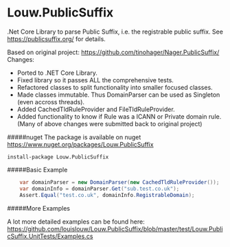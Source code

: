# Louw.PublicSuffix
.Net Core Library to parse Public Suffix, i.e. the registrable public suffix. See https://publicsuffix.org/ for details.

Based on original project: https://github.com/tinohager/Nager.PublicSuffix/
Changes:
* Ported to .NET Core Library.
* Fixed library so it passes ALL the comprehensive tests.
* Refactored classes to split functionality into smaller focused classes.
* Made classes immutable. Thus DomainParser can be used as Singleton (even accross threads).
* Added CachedTldRuleProvider and FileTldRuleProvider.
* Added functionality to know if Rule was a ICANN or Private domain rule.
(Many of above changes were submitted back to original project)

#####nuget
The package is available on nuget
https://www.nuget.org/packages/Louw.PublicSuffix

```
install-package Louw.PublicSuffix
```


#####Basic Example
```cs
	var domainParser = new DomainParser(new CachedTldRuleProvider());
    var domainInfo = domainParser.Get("sub.test.co.uk");
    Assert.Equal("test.co.uk", domainInfo.RegistrableDomain);
```

#####More Examples

A lot more detailed examples can be found here:
https://github.com/louislouw/Louw.PublicSuffix/blob/master/test/Louw.PublicSuffix.UnitTests/Examples.cs


